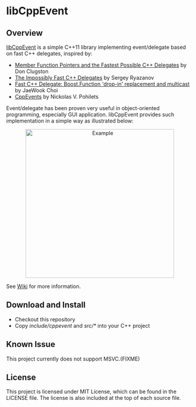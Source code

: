 libCppEvent
===========

## Overview

[libCppEvent](https://github.com/zhanggyb/libCppEvent) is a simple C++11 library
implementing event/delegate based on fast C++ delegates, inspired by:

- [Member Function Pointers and the Fastest Possible C++ Delegates](http://www.codeproject.com/Articles/7150/Member-Function-Pointers-and-the-Fastest-Possible)
by Don Clugston
- [The Impossibly Fast C++ Delegates](http://www.codeproject.com/Articles/11015/The-Impossibly-Fast-C-Delegates) by Sergey Ryazanov
- [Fast C++ Delegate: Boost.Function 'drop-in' replacement and multicast](http://www.codeproject.com/Articles/18389/Fast-C-Delegate-Boost-Function-drop-in-replacement) by JaeWook Choi
- [CppEvents](http://code.google.com/p/cpp-events/) by Nickolas V. Pohilets

Event/delegate has been proven very useful in object-oriented programming, especially GUI application. libCppEvent provides such implementation in a simple way as illustrated below:

<div  align="center">    
	<img src="https://github.com/zhanggyb/libCppEvent/blob/master/doc/graphics/example.png" width = "400" alt="Example" align=center />
</div>

See [Wiki](https://github.com/zhanggyb/libCppEvent/wiki) for more information.

## Download and Install

* Checkout this repository
* Copy *include/cppevent* and *src/\** into your C++ project

## Known Issue

This project currently does not support MSVC.(FIXME)

## License

This project is licensed under MIT License, which can be found in the LICENSE
file. The license is also included at the top of each source file.
